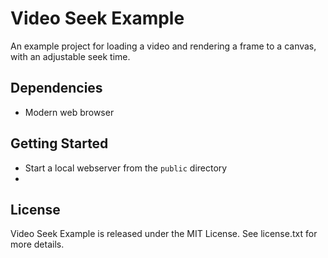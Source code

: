 # Video Seek Example

An example project for loading a video and rendering a frame to a canvas, with an adjustable seek time.

## Dependencies

* Modern web browser

## Getting Started

* Start a local webserver from the `public` directory
* 

## License

Video Seek Example is released under the MIT License. See license.txt for more details.